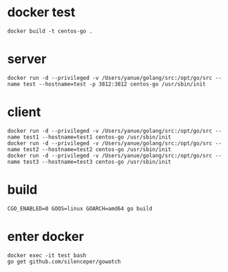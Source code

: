 
# docker test
    docker build -t centos-go .

# server
    docker run -d --privileged -v /Users/yanue/golang/src:/opt/go/src --name test --hostname=test -p 3812:3812 centos-go /usr/sbin/init
# client
    docker run -d --privileged -v /Users/yanue/golang/src:/opt/go/src --name test1 --hostname=test1 centos-go /usr/sbin/init
    docker run -d --privileged -v /Users/yanue/golang/src:/opt/go/src --name test2 --hostname=test2 centos-go /usr/sbin/init
    docker run -d --privileged -v /Users/yanue/golang/src:/opt/go/src --name test3 --hostname=test3 centos-go /usr/sbin/init

# build
    CGO_ENABLED=0 GOOS=linux GOARCH=amd64 go build
    
# enter docker
    docker exec -it test bash
    go get github.com/silenceper/gowatch
    